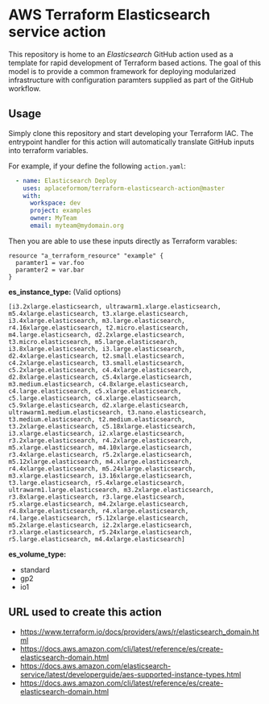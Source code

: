 AWS Terraform Elasticsearch service action
============================
This repository is home to an _Elasticsearch_ GitHub action used as a template for
rapid development of Terraform based actions. The goal of this model is to
provide a common framework for deploying modularized infrastructure with
configuration paramters supplied as part of the GitHub workflow.

Usage
-----
Simply clone this repository and start developing your Terraform IAC. The
entrypoint handler for this action will automatically translate GitHub inputs
into terraform variables.

For example, if your define the following `action.yaml`:
```yaml
  - name: Elasticsearch Deploy
    uses: aplaceformom/terraform-elasticsearch-action@master
    with:
      workspace: dev
      project: examples
      owner: MyTeam
      email: myteam@mydomain.org
```

Then you are able to use these inputs directly as Terraform varables:
```
resource "a_terraform_resource" "example" {
  paramter1 = var.foo
  paramter2 = var.bar
}
```

**es_instance_type:** (Valid options)

```
[i3.2xlarge.elasticsearch, ultrawarm1.xlarge.elasticsearch, m5.4xlarge.elasticsearch, t3.xlarge.elasticsearch, i3.4xlarge.elasticsearch, m3.large.elasticsearch, r4.16xlarge.elasticsearch, t2.micro.elasticsearch, m4.large.elasticsearch, d2.2xlarge.elasticsearch, t3.micro.elasticsearch, m5.large.elasticsearch, i3.8xlarge.elasticsearch, i3.large.elasticsearch, d2.4xlarge.elasticsearch, t2.small.elasticsearch, c4.2xlarge.elasticsearch, t3.small.elasticsearch, c5.2xlarge.elasticsearch, c4.4xlarge.elasticsearch, d2.8xlarge.elasticsearch, c5.4xlarge.elasticsearch, m3.medium.elasticsearch, c4.8xlarge.elasticsearch, c4.large.elasticsearch, c5.xlarge.elasticsearch, c5.large.elasticsearch, c4.xlarge.elasticsearch, c5.9xlarge.elasticsearch, d2.xlarge.elasticsearch, ultrawarm1.medium.elasticsearch, t3.nano.elasticsearch, t3.medium.elasticsearch, t2.medium.elasticsearch, t3.2xlarge.elasticsearch, c5.18xlarge.elasticsearch, i3.xlarge.elasticsearch, i2.xlarge.elasticsearch, r3.2xlarge.elasticsearch, r4.2xlarge.elasticsearch, m5.xlarge.elasticsearch, m4.10xlarge.elasticsearch, r3.4xlarge.elasticsearch, r5.2xlarge.elasticsearch, m5.12xlarge.elasticsearch, m4.xlarge.elasticsearch, r4.4xlarge.elasticsearch, m5.24xlarge.elasticsearch, m3.xlarge.elasticsearch, i3.16xlarge.elasticsearch, t3.large.elasticsearch, r5.4xlarge.elasticsearch, ultrawarm1.large.elasticsearch, m3.2xlarge.elasticsearch, r3.8xlarge.elasticsearch, r3.large.elasticsearch, r5.xlarge.elasticsearch, m4.2xlarge.elasticsearch, r4.8xlarge.elasticsearch, r4.xlarge.elasticsearch, r4.large.elasticsearch, r5.12xlarge.elasticsearch, m5.2xlarge.elasticsearch, i2.2xlarge.elasticsearch, r3.xlarge.elasticsearch, r5.24xlarge.elasticsearch, r5.large.elasticsearch, m4.4xlarge.elasticsearch]
```

**es_volume_type:** 

- standard
- gp2
- io1

## URL used to create this action

- https://www.terraform.io/docs/providers/aws/r/elasticsearch_domain.html
- https://docs.aws.amazon.com/cli/latest/reference/es/create-elasticsearch-domain.html
- https://docs.aws.amazon.com/elasticsearch-service/latest/developerguide/aes-supported-instance-types.html
- https://docs.aws.amazon.com/cli/latest/reference/es/create-elasticsearch-domain.html